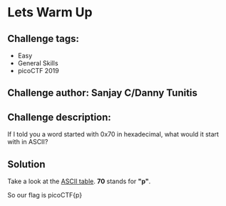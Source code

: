 # Lets Warm Up
## Challenge tags:
- Easy
- General Skills
- picoCTF 2019

## Challenge author: Sanjay C/Danny Tunitis
## Challenge description:
If I told you a word started with 0x70 in hexadecimal, what would it start with in ASCII?

## Solution
Take a look at the [ASCII table](https://www.asciitable.com/). **70** stands for **"p"**.

So our flag is picoCTF{p}
